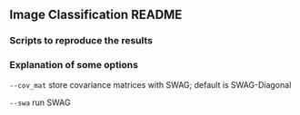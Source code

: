 ## Image Classification README

### Scripts to reproduce the results


### Explanation of some options

`--cov_mat` store covariance matrices with SWAG; default is SWAG-Diagonal

`--swa` run SWAG
